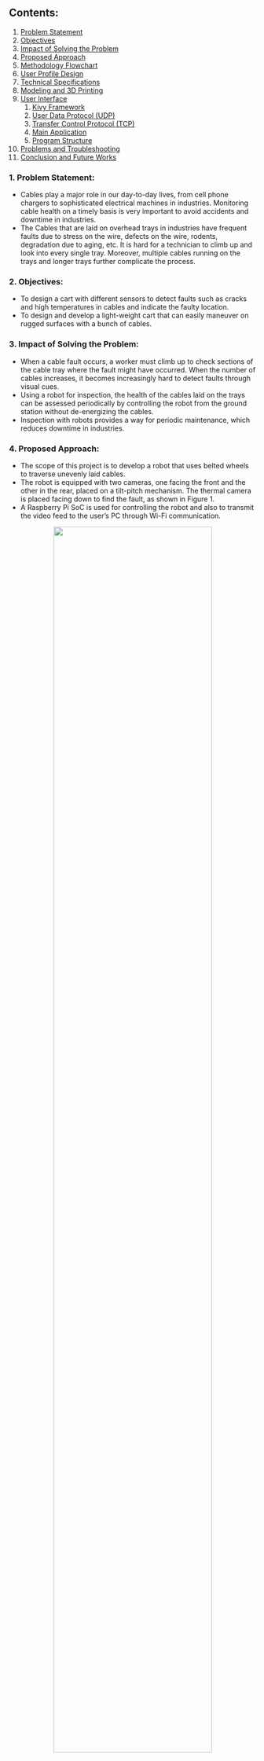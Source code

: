 ## Contents:
<ol>
   <li><a href="https://s-nithish-kumar.github.io/Lapp_Cable_External_Health_Analysis_and_Restoration_Test/#1-problem-statement">Problem Statement</a></li>
   <li><a href="https://s-nithish-kumar.github.io/Lapp_Cable_External_Health_Analysis_and_Restoration_Test/#2-objectives">Objectives</a></li>
   <li><a href="https://s-nithish-kumar.github.io/Lapp_Cable_External_Health_Analysis_and_Restoration_Test/#3-impact-of-solving-the-problem">Impact of Solving the Problem</a></li>
   <li><a href="https://s-nithish-kumar.github.io/Lapp_Cable_External_Health_Analysis_and_Restoration_Test/#4-proposed-approach">Proposed Approach</a></li>
   <li><a href="https://s-nithish-kumar.github.io/Lapp_Cable_External_Health_Analysis_and_Restoration_Test/#5-methodology-flowchart">Methodology Flowchart</a></li>
   <li><a href="https://s-nithish-kumar.github.io/Lapp_Cable_External_Health_Analysis_and_Restoration_Test/#6-user-profile-design">User Profile Design</a></li>
   <li><a href="https://s-nithish-kumar.github.io/Lapp_Cable_External_Health_Analysis_and_Restoration_Test/#7-technical-specifications">Technical Specifications</a></li>
   <li><a href="https://s-nithish-kumar.github.io/Lapp_Cable_External_Health_Analysis_and_Restoration_Test/#8-modeling-and-3d-printing">Modeling and 3D Printing</a></li>
   <li><a href="https://s-nithish-kumar.github.io/Lapp_Cable_External_Health_Analysis_and_Restoration_Test/#9-user-interface">User Interface</a>
   <ol>
      <li><a href="https://s-nithish-kumar.github.io/Lapp_Cable_External_Health_Analysis_and_Restoration_Test/#kivy-framework">Kivy Framework</a></li>
      <li><a href="https://s-nithish-kumar.github.io/Lapp_Cable_External_Health_Analysis_and_Restoration_Test/#user-data-protocol-(udp)">User Data Protocol (UDP)</a></li>
      <li><a href="https://s-nithish-kumar.github.io/Lapp_Cable_External_Health_Analysis_and_Restoration_Test/#transfer-control-protocol-(tcp)">Transfer Control Protocol (TCP)</a></li>
      <li><a href="https://s-nithish-kumar.github.io/Lapp_Cable_External_Health_Analysis_and_Restoration_Test/#main-application">Main Application</a></li>
      <li><a href="https://s-nithish-kumar.github.io/Lapp_Cable_External_Health_Analysis_and_Restoration_Test/#program-structure">Program Structure</a></li>
   </ol></li>
   <li><a href="https://s-nithish-kumar.github.io/Lapp_Cable_External_Health_Analysis_and_Restoration_Test/#10-problems-and-troubleshooting">Problems and Troubleshooting</a></li>
   <li><a href="https://s-nithish-kumar.github.io/Lapp_Cable_External_Health_Analysis_and_Restoration_Test/#11-conclusion-and-future-works">Conclusion and Future Works</a></li>
</ol>

### 1. Problem Statement:
- Cables play a major role in our day-to-day lives, from cell phone chargers to sophisticated electrical machines in industries. Monitoring cable health on a timely basis is very important to avoid accidents and downtime in industries.
- The Cables that are laid on overhead trays in industries have frequent faults due to stress on the wire, defects on the wire, rodents, degradation due to aging, etc. It is hard for a technician to climb up and look into every single tray. Moreover, multiple cables running on the trays and longer trays further complicate the process.


### 2. Objectives:
- To design a cart with different sensors to detect faults such as cracks and high temperatures in cables and indicate the faulty location.
- To design and develop a light-weight cart that can easily maneuver on rugged surfaces with a bunch of cables.

### 3. Impact of Solving the Problem:
- When a cable fault occurs, a worker must climb up to check sections of the cable tray where the fault might have occurred. When the number of cables increases, it becomes increasingly hard to detect faults through visual cues.
- Using a robot for inspection, the health of the cables laid on the trays can be assessed periodically by controlling the robot from the ground station without de-energizing the cables.
- Inspection with robots provides a way for periodic maintenance, which reduces downtime in industries.

### 4. Proposed Approach:
- The scope of this project is to develop a robot that uses belted wheels to traverse unevenly laid cables.
- The robot is equipped with two cameras, one facing the front and the other in the rear, placed on a tilt-pitch mechanism. The thermal camera is placed facing down to find the fault, as shown in Figure 1. 
- A Raspberry Pi SoC is used for controlling the robot and also to transmit the video feed to the user’s PC through Wi-Fi communication.

<p align="center">
<img src="images/outline_of_the_robot_design.png" height="80%" width="80%">
</p>
<p align="center">Figure 1 Outline of the Robot Design</p>

### 5. Methodology Flowchart:
The flowchart below shows the methodology used in the design and development of the inspection robot. A few important steps in the development process are discussed in the following sections.

<p align="center">
<img src="images/methodology_flow_chart.jpg" height="80%" width="80%">
</p>
<p align="center">Figure 2 Methodology Flowchart</p>

### 6. User Profile Design:
The push-pull method is used for the user profile design. This method has four main considerations, as shown below. 
- The Push - Need for the project
- The Pull - Why the proposed method is better
- Anxiety - Risk factors
- Inertia - Besides anxiety, what is propelling to proceed further with the project?

<p align="center">
<img src="images/user_profile_design.png" height="80%" width="80%">
</p>
<p align="center">Figure 3 User Profile Design</p>

### 7. Techincal Specifications:
The names and quantities of the components used for developing the inspection robot are shown in Table I.

- Two DC motors, one on the left side and another on the right side, are used to drive the robot. Encoders fixed to the motors that give signals are used to find the distance traveled by the robot. The motors are placed diagonally to reduce the width of the robot.
- The DC motor driver, which receives the signal from the Raspberry Pi, is used to control the motor's rotation.
The Raspberry Pi controller has in-built wi-fi communication, which is required for transmitting the camera feed to the user interface.
- A USB camera is used for robot navigation.
- A High-resolution Raspberry Pi camera is used for inspecting the cables in case of a temperature rise detected in the thermal camera.
- A thermal camera is used to find temperature rises in cables.
- Three 3.7V batteries are used to power up the Raspberry Pi and the motors.
- A Charge protection board is used to protect the batteries during charging and discharging to limit the current discharge rate.
- A buck converter is used to step down the voltage to power the servo motors.
- Rotary bearings are used to fix the robot wheels. Bearings are also used to avoid overloading the motors.
- Transistors are used to light up the LEDs.
- LED strips are used both at the front and rear to provide lighting if required.
- The System Level Design below shows the communication between the sensors and the Raspberry Pi. The power lines are indicated by red, the communication lines are indicated in green and the black line shows the wireless communication.

<p align="center">
<img src="images/system_level_design.png" height="90%" width="90%">
</p>
<p align="center">Figure 4 System Level Design</p>

### 8. Modeling and 3D Printing:
Modeling is done using Fusion 360 software. The outline of the robot design with all the components fixed in the appropriate positions is shown in the proposed approach section. Lapp India Pvt. Ltd. is the owner of the project, and the design of the robot cannot be shown due to copyrights. The designed components are 3D printed with Polylactic acid (PLA) material.

### 9. Problems and Troubleshooting:
<p align="center">
<img src="images/frontend_design_of_the_application.png" height="100%" width="100%">
</p>
<p align="center">Figure 5 Frontend of the Application</p>

An application is developed in Python using the Kivy framework. The front end of the application enables the user to control the robot and view the video feed, and the backend is programmed to transmit the data through Wi-Fi to control the robot and also receive the video feed from the Raspberry Pi.  
#### A. Kivy framework
Kivy is a Python framework used for creating applications compatible with both mobile phones and PCs. The Python framework can be deployed on various platforms, such as Windows, Linux, MacOS, Android, and iOS.
#### B. User Data Protocol (UDP)
UDP is a protocol used in the transport layer of the OSI model and works on top of IP. UDP has a server and a client. The server initially requests the data from the client, and the client in turn sends a stream of continuous data. UDP has the facility to detect corrupt data but lacks an error-checking mechanism. This makes UDP faster, and hence it is mostly used for transmitting video data since error checking every frame slows down the process. In this project, UDP is used to transmit video data from a Raspberry Pi to a PC using Wi-Fi and socket communication.
#### C. Transfer Control Protocol (TCP)
TCP is also a transport layer protocol working on top of IP. Unlike UDP, TCP has an error-checking mechanism called "Handshaking". This makes TCP suitable for transmitting crucial alphanumeric data. TCP is used to transmit control data from the PC to the Raspberry Pi and simultaneously receive encoder data from the robot.  
#### D. Main Application
The application developed using the Kivy framework acts as the primary interface for the user to control the robot. The application consists of Labels, buttons, toggle buttons, sliders, and Text fields. Fig. 4 shows the front end of the application. The application also detects keys pressed by the user on the PC; this data is used to control the robot's movement and other functionalities.
#### E. Program Structure
The complete structure of the program is shown in Figure 4. "main.py" on both the Raspberry Pi and PC establishes a thread for all other programs to run simultaneously. "Client1.py", “Client2.py," and "Client3.py" are scripts to read camera data from the Raspberry Pi and establish UDP communication to send the video data to the PC. The script "Server1.py" acts as a server and receives the data to send it to the app. "Client4.py" establishes a TCP communication to receive Control data and send Encoder data. The script "Master_Control.py" controls the motor using the control data received from the TCP server and also reads encoder data to send it to the TCP Client. The "App.py" script runs the main application, which is the user interface, and it shows the video feed, buttons and sliders to control the robot, and facilities to save the image.

<p align="center">
<img src="images\program_structure.png" height="100%" width="100%">
</p>
<p align="center">Figure 6 Program Structure</p>

### 10. Problems and Troubleshooting:

### 11. Conclusion and Future Works:
- The robot has been successfully tested to find faults in power cables that are placed on horizontal cable trays. 
- Further improvements can be made by identifying methods to detect faults in data communication cables, and making the robot autonomous will help in conducting periodic checks without human supervision.
- IoT will help in collecting and analyzing data, which can help in predictive maintenance of the cable.













